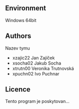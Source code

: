 Environment
---------

Windows 64bit

Authors
------

Nazev tymu
- xzajic22 Jan Zajíček 
- xsocha02 Jakub Socha 
- xtrutn00 Veronika Trutnovská 
- xpuchn02 Ivo Puchnar 

Licence
-------

Tento program je poskytovan...

